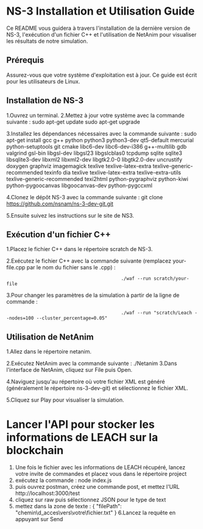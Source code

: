 # NS-3 Installation et Utilisation Guide
Ce README vous guidera à travers l'installation de la dernière version de NS-3, l'exécution d'un fichier C++ et l'utilisation de NetAnim pour visualiser les résultats de notre simulation.

## Prérequis
Assurez-vous que votre système d'exploitation est à jour. Ce guide est écrit pour les utilisateurs de Linux.

## Installation de NS-3
1.Ouvrez un terminal.
2.Mettez à jour votre système avec la commande suivante :
                                              sudo apt-get update
                                              sudo apt-get upgrade
                                              
3.Installez les dépendances nécessaires avec la commande suivante :
                                              sudo apt-get install gcc g++ python python3 python3-dev qt5-default mercurial python-setuptools git cmake libc6-dev libc6-dev-i386 g++-multilib gdb valgrind gsl-bin libgsl-dev libgsl23 libgslcblas0 tcpdump sqlite sqlite3 libsqlite3-dev libxml2 libxml2-dev libgtk2.0-0 libgtk2.0-dev uncrustify doxygen graphviz imagemagick texlive texlive-latex-extra texlive-generic-recommended texinfo dia texlive texlive-latex-extra texlive-extra-utils texlive-generic-recommended texi2html python-pygraphviz python-kiwi python-pygoocanvas libgoocanvas-dev python-pygccxml

4.Clonez le dépôt NS-3 avec la commande suivante :
                                              git clone https://github.com/nsnam/ns-3-dev-git.git
                                              
5.Ensuite suivez les instructions sur le site de NS3.

## Exécution d'un fichier C++
1.Placez le fichier C++ dans le répertoire scratch de NS-3.

2.Exécutez le fichier C++ avec la commande suivante (remplacez your-file.cpp par le nom du fichier sans le .cpp) :

                                              ./waf --run scratch/your-file

3.Pour changer les paramètres de la simulation à partir de la ligne de commande :

                                              ./waf --run "scratch/Leach --nodes=100 --cluster_percentage=0.05"

## Utilisation de NetAnim
1.Allez dans le répertoire netanim.

2.Exécutez NetAnim avec la commande suivante :
                                              ./Netanim
3.Dans l'interface de NetAnim, cliquez sur File puis Open.

4.Naviguez jusqu'au répertoire où votre fichier XML est généré (généralement le répertoire ns-3-dev-git) et sélectionnez le fichier XML.

5.Cliquez sur Play pour visualiser la simulation.

# Lancer l'API pour stocker les informations de LEACH sur la blockchain
1. Une fois le fichier avec les informations de LEACH récupéré, lancez votre invite de commandes et placez vous dans le répertoire project
2. exécutez la commande : node index.js
3. puis ouvrez postman, créez une commande post, et mettez l'URL http://localhost:3000/test
4. cliquez sur raw puis sélectionnez JSON pour le type de text
5. mettez dans la zone de texte :
{
  "filePath": "chemin\\d_acces\\vers\\votre\\fichier.txt"
}
6.Lancez la requête en appuyant sur Send
